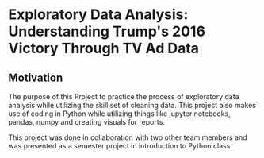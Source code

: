 # Exploratory Data Analysis: Understanding Trump's 2016 Victory Through TV Ad Data

## Motivation 

The purpose of this Project to practice the process of exploratory data analysis while utilizing the skill set of cleaning data. This project also makes use of coding in Python while utilizing things like jupyter notebooks, pandas, numpy and creating visuals for reports. 

This project was done in collaboration with two other team members and was presented as a semester project in introduction to Python class.
